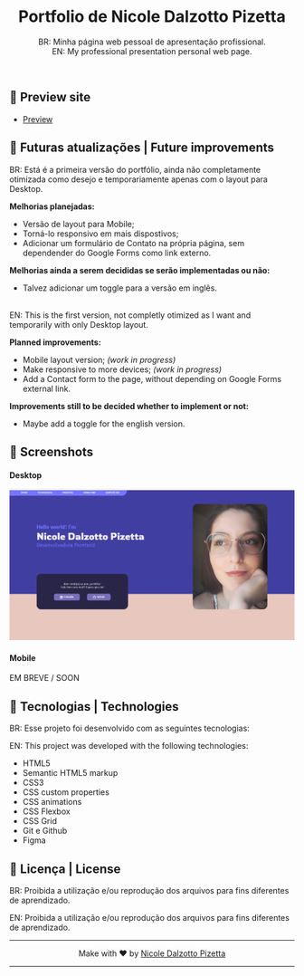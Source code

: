 <h1 align="center"> Portfolio de Nicole Dalzotto Pizetta </h1>

<p align="center">
BR: Minha página web pessoal de apresentação profissional. <br/>
EN: My professional presentation personal web page.</p>
<br>

## 🌸 Preview site

- [Preview](https://nicoledpizetta.github.io/Portfolio-NicoleDPizetta)

## 🌸 Futuras atualizações | Future improvements

BR: Está é a primeira versão do portfólio, ainda não completamente otimizada como desejo e temporariamente apenas com o layout para Desktop.

**Melhorias planejadas:**

- Versão de layout para Mobile;
- Torná-lo responsivo em mais dispostivos;
- Adicionar um formulário de Contato na própria página, sem dependender do Google Forms como link externo.

**Melhorias ainda a serem decididas se serão implementadas ou não:**

- Talvez adicionar um toggle para a versão em inglês.
  <br>
  <br>

EN: This is the first version, not completly otimized as I want and temporarily with only Desktop layout.

**Planned improvements:**

- Mobile layout version; _(work in progress)_
- Make responsive to more devices; _(work in progress)_
- Add a Contact form to the page, without depending on Google Forms external link.

**Improvements still to be decided whether to implement or not:**

- Maybe add a toggle for the english version.

## 🌸 Screenshots

#### Desktop

![](./assets/projects/Screenshot.png)

#### Mobile

EM BREVE / SOON
![]() ![]()

## 🌸 Tecnologias | Technologies

BR: Esse projeto foi desenvolvido com as seguintes tecnologias:

EN: This project was developed with the following technologies:

- HTML5
- Semantic HTML5 markup
- CSS3
- CSS custom properties
- CSS animations
- CSS Flexbox
- CSS Grid
- Git e Github
- Figma

## :memo: Licença | License

BR: Proibida a utilização e/ou reprodução dos arquivos para fins diferentes de aprendizado.

EN: Proibida a utilização e/ou reprodução dos arquivos para fins diferentes de aprendizado.

---

<p align="center"> Make with ♥ by <a href="https://github.com/NicoleDPizetta">Nicole Dalzotto Pizetta</a>

---

